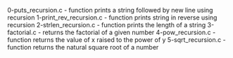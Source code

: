 0-puts_recursion.c - function prints a string followed by new line using recursion
1-print_rev_recursion.c - function prints string in reverse using recursion
2-strlen_recursion.c - function prints the length of a string
3-factorial.c - returns the factorial of a given number
4-pow_recursion.c - function returns the value of x raised to the power of y
5-sqrt_recursion.c - function returns the natural square root of a number

